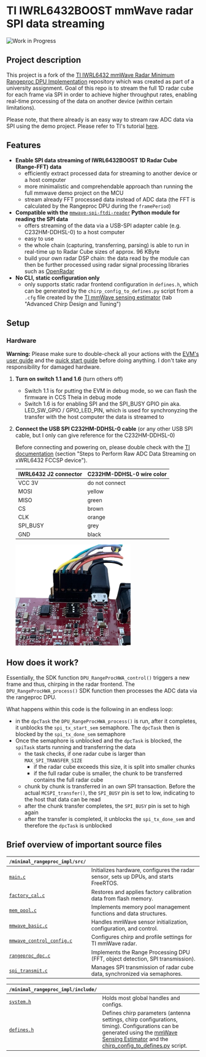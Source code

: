 # TI IWRL6432BOOST mmWave radar SPI data streaming

![Work in Progress](https://img.shields.io/badge/status–work%20in%20progress-yellow)

## Project description 
This project is a fork of the [TI IWRL6432 mmWave Radar Minimum Rangeproc DPU Implementation](https://github.com/95lux/ti_iwrl6432boost_dsp) repository which was created as part of a university assignment. 
Goal of this repo is to stream the full 1D radar cube for each frame via SPI in order to achieve higher throughput rates, enabling real-time processing of the data on another device (within certain limitations).

Please note, that there already is an easy way to stream raw ADC data via SPI using the demo project. Please refer to TI's tutorial [here](https://e2e.ti.com/cfs-file/__key/communityserver-discussions-components-files/1023/Steps-for-Raw-ADC-Data-Streaming-in-IWRL6432.pdf).

## Features
- **Enable SPI data streaming of IWRL6432BOOST 1D Radar Cube (Range-FFT) data** 
  - efficiently extract processed data for streaming to another device or a host computer
  - more minimalistic and comprehendable approach than running the full mmwave demo project on the MCU
  - stream already FFT processed data instead of ADC data (the FFT is calculated by the Rangeproc DPU during the `framePeriod`)
- **Compatible with the** [`mmwave-spi-ftdi-reader`](https://github.com/loeens/mmwave-spi-ftdi-reader) **Python module for reading the SPI data**
  - offers streaming of the data via a USB-SPI adapter cable (e.g. C232HM-DDHSL-0) to a host computer
  - easy to use
  - the whole chain (capturing, transferring, parsing) is able to run in real-time up to Radar Cube sizes of approx. 96 KByte
  - build your own radar DSP chain: the data read by the module can then be further processed using radar signal processing libraries such as [OpenRadar](https://github.com/PreSenseRadar/OpenRadar)
- **No CLI, static configuration only**
  - only supports static radar frontend configuration in `defines.h`, which can be generated by the `chirp_config_to_defines.py` script from a `.cfg` file created by the [TI mmWave sensing estimator](https://dev.ti.com/gallery/view/mmwave/mmWaveSensingEstimator/ver/2.4.1/) (tab "Advanced Chirp Design and Tuning")


## Setup
### Hardware
**Warning:** Please make sure to double-check all your actions with the [EVM's user guide](https://www.ti.com/lit/ug/swru596/swru596.pdf?ts=1745662801627) and the [quick start guide](https://dev.ti.com/tirex/content/radar_toolbox_2_20_00_05/.metadata/Getting_Started_With_xWRL6432.html#getting-started-with-xwrl6432) before doing anything. I don't take any responsibility for damaged hardware.
1. **Turn on switch 1.1 and 1.6** (turn others off)
    - Switch 1.1 is for putting the EVM in debug mode, so we can flash the firmware in CCS Theia in debug mode
    - Switch 1.6 is for enabling SPI and the SPI_BUSY GPIO pin aka. LED_SW_GPIO / GPIO_LED_PIN, which is used for synchronyzing the transfer with the host computer the data is streamed to

2. **Connect the USB SPI C232HM-DDHSL-0 cable** (or any other USB SPI cable, but I only can give reference for the C232HM-DDHSL-0)

    Before connecting and powering on, please double check with the [TI documentation](https://software-dl.ti.com/ra-processors/esd/MMWAVE-L-SDK/05_05_00_02/exports/api_guide_xwrL64xx/MOTION_AND_PRESENCE_DETECTION_DEMO.html) (section "Steps to Perform Raw ADC Data Streaming on xWRL6432 FCCSP device").

    | IWRL6432 J2 connector | C232HM-DDHSL-0 wire color |
    | ------------- | ------------- |
    |  VCC 3V       | do not connect  |
    | MOSI          | yellow          |
    | MISO          | green           |
    | CS            | brown           |
    | CLK           | orange          |
    | SPI_BUSY      | grey            |
    | GND           | black           | 
    
    <img src="docs/images/j2_connector_spi.png" width="300">

## How does it work?
Essentially, the SDK function `DPU_RangeProcHWA_control()` triggers a new frame and thus, chirping in the radar frontend. The `DPU_RangeProcHWA_process()` SDK function then processes the ADC data via the rangeproc DPU.

What happens within this code is the following in an endless loop:
- in the `dpcTask` the `DPU_RangeProcHWA_process()` is run, after it completes, it unblocks the `spi_tx_start_sem` semaphore. The `dpcTask` then is blocked by the `spi_tx_done_sem` semaphore
- Once the semaphore is unblocked and the `dpcTask` is blocked, the `spiTask` starts running and transferring the data
    - the task checks, if one radar cube is larger than `MAX_SPI_TRANSFER_SIZE`
      - if the radar cube exceeds this size, it is split into smaller chunks
      - if the full radar cube is smaller, the chunk to be transferred contains the full radar cube
    - chunk by chunk is transferred in an own SPI transaction. Before the actual `MCSPI_transfer()`, the `SPI_BUSY` pin is set to low, indicating to the host that data can be read
    - after the chunk transfer completes, the `SPI_BUSY` pin is set to high again
    - after the transfer is completed, it unblocks the `spi_tx_done_sem` and therefore the `dpcTask` is unblocked
    


## **Brief overview of important source files**


| `/minimal_rangeproc_impl/src/`                  |  |
|-----------------------|-------------|
| [`main.c`](/minimal_rangeproc_impl/src/main.c)             | Initializes hardware, configures the radar sensor, sets up DPUs, and starts FreeRTOS. |
| [`factory_cal.c`](/minimal_rangeproc_impl/src/factory_cal.c)      | Restores and applies factory calibration data from flash memory. |
| [`mem_pool.c`](/minimal_rangeproc_impl/src/mem_pool.c)        | Implements memory pool management functions and data structures. |
| [`mmwave_basic.c`](/minimal_rangeproc_impl/src/mmwave_basic.c)    | Handles mmWave sensor initialization, configuration, and control. |
| [`mmwave_control_config.c`](/minimal_rangeproc_impl/src/mmwave_control_config.c) | Configures chirp and profile settings for TI mmWave radar. |
| [`rangeproc_dpc.c`](/minimal_rangeproc_impl/src/rangeproc_dpc.c)   | Implements the Range Processing DPU (FFT, object detection, SPI transmission). |
| [`spi_transmit.c`](/minimal_rangeproc_impl/src/spi_transmit.c)   | Manages SPI transmission of radar cube data, synchronized via semaphores. |


| `/minimal_rangeproc_impl/include/`           |  |
|--------------|-------------|
| [`system.h`](./minimal_rangeproc_impl/include/system.h)  | Holds most global handles and configs. |
| [`defines.h`](./minimal_rangeproc_impl/include/defines.h)  | Defines chirp parameters (antenna settings, chirp configurations, timing). Configurations can be generated using the [mmWave Sensing Estimator](https://dev.ti.com/gallery/view/mmwave/mmWaveSensingEstimator/ver/2.4.0/) and the [chirp_config_to_defines.py](/scripts/chirp_config_to_defines.py) script. |